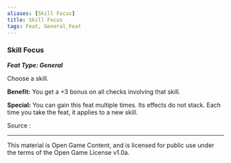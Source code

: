 ```yaml
---
aliases: [Skill Focus]
title: Skill Focus
tags: Feat, General_Feat
---
```

### Skill Focus 
***Feat Type: General***

Choose a skill.

**Benefit:** You get a +3 bonus on all checks involving that skill.

**Special:** You can gain this feat multiple times. Its effects do not
stack. Each time you take the feat, it applies to a new skill.


Source :

---

This material is Open Game Content, and is licensed for public use under
the terms of the Open Game License v1.0a.
